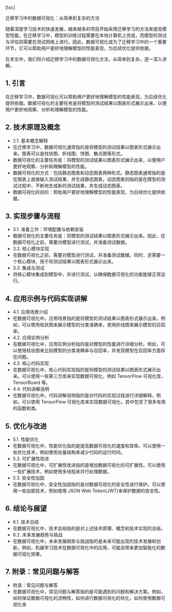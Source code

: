 
[toc]                    
                
                
迁移学习中的数据可视化：从简单到复杂的方法

随着深度学习技术的快速发展，越来越多的项目开始采用迁移学习的方法来提高模型性能。在迁移学习中，模型的训练过程需要在本地计算机上完成，而模型的测试与评估则需要在测试网络上进行。因此，数据可视化成为了迁移学习中的一个重要环节，它可以帮助用户更好地理解模型的性能表现，为后续优化提供依据。

在本文中，我们将介绍迁移学习中的数据可视化方法，从简单到复杂，逐一深入讲解。

## 1. 引言

在迁移学习中，数据可视化可以帮助用户更好地理解模型的性能表现，为后续优化提供依据。数据可视化的主要任务是将模型的测试结果以图表形式展示出来，以便用户更好地观察、分析和理解模型的性能。

## 2. 技术原理及概念

- 2.1. 基本概念解释
- 在迁移学习中，数据可视化通常指的是将模型的测试结果以图表形式展示出来。图表可以是柱状图、折线图、饼图、散点图等形式。
- 数据可视化的主要任务是：将模型的测试结果以图表形式展示出来，以便用户更好地观察、分析和理解模型的性能。
- 数据可视化的方式：包括静态图表和动态图表两种形式。静态图表通常指的是在图表上直接输入测试结果，并生成静态图表。动态图表则指的是在模型的测试过程中，不断地生成新的测试结果，并生成动态图表。
- 数据可视化的目的：帮助用户更好地理解模型的性能表现，为后续优化提供依据。

## 3. 实现步骤与流程

- 3.1. 准备工作：环境配置与依赖安装
- 数据可视化的主要任务是：将模型的测试结果以图表形式展示出来。因此，在数据可视化之前，需要对模型进行测试，并准备测试数据。
- 3.2. 核心模块实现
- 在数据可视化之前，需要对模型进行测试，并准备测试数据。同时，还需要一个核心模块，用于将测试结果以图表形式展示出来。
- 3.3. 集成与测试
- 将核心模块集成到模型中，并进行测试，以确保数据可视化的功能能够正常运行。

## 4. 应用示例与代码实现讲解

- 4.1. 应用场景介绍
- 在数据可视化中，应用场景指的是将模型的测试结果以图表形式展示出来。例如，可以使用柱状图来展示模型的分类准确率，使用折线图来展示模型的召回率。
- 4.2. 应用实例分析
- 在数据可视化中，应用实例分析指的是对模型的性能进行详细分析。例如，可以使用柱状图来比较模型的分类准确率与召回率，并发现模型在召回率方面存在问题。
- 4.3. 核心代码实现
- 在数据可视化中，核心代码实现指的是将模型的测试结果以图表形式展示出来。可以使用一些第三方库来实现数据可视化，例如 TensorFlow 可视化库，TensorBoard 等。
- 4.4. 代码讲解说明
- 在数据可视化中，代码讲解说明指的是对代码的实现过程进行详细解释。例如，可以使用 TensorFlow 可视化库来实现数据可视化，其中包含了很多有用的函数和类。

## 5. 优化与改进

- 5.1. 性能优化
- 在数据可视化中，性能优化指的是提高数据可视化的速度和效率。可以使用一些优化技术，例如使用张量结构来减少代码的运行时间。
- 5.2. 可扩展性改进
- 在数据可视化中，可扩展性改进指的是增加数据可视化的可扩展性。可以使用一些扩展技术，例如使用多线程来并行处理数据。
- 5.3. 安全性加固
- 在数据可视化中，安全性加固指的是对数据可视化的安全性进行保护。可以使用一些加密技术，例如使用 JSON Web Token(JWT)来保护数据的安全性。

## 6. 结论与展望

- 6.1. 技术总结
- 在数据可视化中，技术总结指的是对上述技术原理、概念和技术实现的总结。
- 6.2. 未来发展趋势与挑战
- 在数据可视化中，未来发展趋势与挑战指的是未来可能出现的技术发展和创新。例如，机器学习技术在数据可视化中的应用，可能会带来更加智能化的数据可视化效果。

## 7. 附录：常见问题与解答

- 附录：常见问题与解答
- 在数据可视化中，常见问题与解答指的是可能遇到的问题和解决方案。例如，如何保证数据可视化的流畅性，如何进行数据可视化的优化，如何使用数据可视化来

